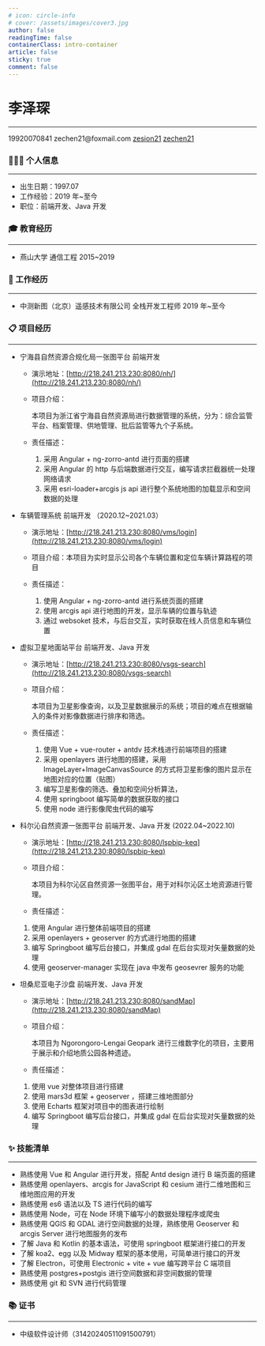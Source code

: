 ```yaml
---
# icon: circle-info
# cover: /assets/images/cover3.jpg
author: false
readingTime: false
containerClass: intro-container
article: false
sticky: true
comment: false
---
```


<div ></div>

# 李泽琛

---

<div class="contact" >
         <span> 
           <span class="iconfont-intro icon-phone" style="color:#1296db"></span>
             19920070841
         </span>
         <span>
          <span class="iconfont-intro icon-email" style="color:#ea9518" ></span>
             zechen21@foxmail.com
         </span>
         <span>
          <span class="iconfont-intro icon-github"></span>
           <a href="https://github.com/zesion21">zesion21</a>
         </span>
         <span>
             <span class="iconfont-intro icon-gitee" style="color:red" ></span>
             <a href="https://gitee.com/zechen21" target="_blank" >zechen21</a>
         </span>
 </div>

### 👨🏻‍💻 个人信息

---

- 出生日期：1997.07
- 工作经验：2019 年~至今
- 职位：前端开发、Java 开发

### 🎓 教育经历

---

- 燕山大学 通信工程 2015~2019

### 💼 工作经历

---

- 中测新图（北京）遥感技术有限公司 全栈开发工程师 2019 年~至今

### 📋 项目经历

---

- 宁海县自然资源合规化局一张图平台 前端开发

  - 演示地址：[http://218.241.213.230:8080/nh/](http://218.241.213.230:8080/nh/)

  - 项目介绍：

    本项目为浙江省宁海县自然资源局进行数据管理的系统，分为：综合监管平台、档案管理、供地管理、批后监管等九个子系统。

  - 责任描述：

    1. 采用 Angular + ng-zorro-antd 进行页面的搭建
    2. 采用 Angular 的 http 与后端数据进行交互，编写请求拦截器统一处理网络请求
    3. 采用 esri-loader+arcgis js api 进行整个系统地图的加载显示和空间数据的处理

- 车辆管理系统 前端开发 （2020.12~2021.03）

  - 演示地址：[http://218.241.213.230:8080/vms/login](http://218.241.213.230:8080/vms/login)

  - 项目介绍：本项目为实时显示公司各个车辆位置和定位车辆计算路程的项目

  - 责任描述：
    1. 使用 Angular + ng-zorro-antd 进行系统页面的搭建
    2. 使用 arcgis api 进行地图的开发，显示车辆的位置与轨迹
    3. 通过 websoket 技术，与后台交互，实时获取在线人员信息和车辆位置

- 虚拟卫星地面站平台 前端开发、Java 开发

  - 演示地址：[http://218.241.213.230:8080/vsgs-search](http://218.241.213.230:8080/vsgs-search)

  - 项目介绍：

    本项目为卫星影像查询，以及卫星数据展示的系统；项目的难点在根据输入的条件对影像数据进行排序和筛选。

  - 责任描述：

    1. 使用 Vue + vue-router + antdv 技术栈进行前端项目的搭建
    2. 采用 openlayers 进行地图的搭建，采用 ImageLayer+ImageCanvasSource 的方式将卫星影像的图片显示在地图对应的位置（贴图）
    3. 编写卫星影像的筛选、叠加和空间分析算法，
    4. 使用 springboot 编写简单的数据获取的接口
    5. 使用 node 进行影像爬虫代码的编写

- 科尔沁自然资源一张图平台 前端开发、Java 开发 (2022.04~2022.10)

  - 演示地址：[http://218.241.213.230:8080/lspbip-keq](http://218.241.213.230:8080/lspbip-keq)
  - 项目介绍：

    本项目为科尔沁区自然资源一张图平台，用于对科尔沁区土地资源进行管理。

  - 责任描述：

  1.  使用 Angular 进行整体前端项目的搭建
  2.  采用 openlayers + geoserver 的方式进行地图的搭建
  3.  编写 Springboot 编写后台接口，并集成 gdal 在后台实现对矢量数据的处理
  4.  使用 geoserver-manager 实现在 java 中发布 geosevrer 服务的功能

<!-- - 航图大师可视化决策平台 前端开发、Java 开发 (2023.08~2024.02)

  - 项目介绍：



  - 责任描述：

    1. 试试 -->

- 坦桑尼亚电子沙盘 前端开发、Java 开发

  - 演示地址：[http://218.241.213.230:8080/sandMap](http://218.241.213.230:8080/sandMap)

  - 项目介绍：

    本项目为 Ngorongoro-Lengai Geopark 进行三维数字化的项目，主要用于展示和介绍地质公园各种遗迹。

  - 责任描述：

  1.  使用 vue 对整体项目进行搭建
  2.  使用 mars3d 框架 + geoserver ，搭建三维地图部分
  3.  使用 Echarts 框架对项目中的图表进行绘制
  4.  编写 Springboot 编写后台接口，并集成 gdal 在后台实现对矢量数据的处理

<!--  - 雅下实景三维数据服务平台 前端开发、Java 开发 (2024.07~2024.12)

  - 项目介绍：

  - 责任描述： -->

### ✨ 技能清单

---

- 熟练使用 Vue 和 Angular 进行开发，搭配 Antd design 进行 B 端页面的搭建
- 熟练使用 openlayers、arcgis for JavaScript 和 cesium 进行二维地图和三维地图应用的开发
- 熟练使用 es6 语法以及 TS 进行代码的编写
- 熟练使用 Node，可在 Node 环境下编写小的数据处理程序或爬虫
- 熟练使用 QGIS 和 GDAL 进行空间数据的处理，熟练使用 Geoserver 和 arcgis Server 进行地图服务的发布
- 了解 Java 和 Kotlin 的基本语法，可使用 springboot 框架进行接口的开发
- 了解 koa2、egg 以及 Midway 框架的基本使用，可简单进行接口的开发
- 了解 Electron，可使用 Electronic + vite + vue 编写跨平台 C 端项目
- 熟练使用 postgres+postgis 进行空间数据和非空间数据的管理
- 熟练使用 git 和 SVN 进行代码管理

### 📚 证书

---

- 中级软件设计师（31420240511091500791）
